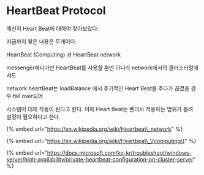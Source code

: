 # HeartBeat Protocol

 메신저 Heart Beat에 대하여 찾아보았다. 

지금까지 찾은 내용은 두개이다.

 HeartBeat \(Computing\) 과 HeartBeat network

 messenger에다가만 HeartBeat를 사용할 뿐만 아니라 network에서의 클러스터링에서도

network heartBeat는 loadBalance 에서 주기적인 Heart Beat를 주다가 끊겼을 경우 fail over되어 

 시스템이 대체 작동이 된다고 한다. 이때 Heart Beat는 벤더사 적용하는 범위가 틀려 설정이 필요하다고 한다.

{% embed url="https://en.wikipedia.org/wiki/Heartbeat\_network" %}

{% embed url="https://en.wikipedia.org/wiki/Heartbeat\_\(computing\)" %}

{% embed url="https://docs.microsoft.com/ko-kr/troubleshoot/windows-server/high-availability/private-heartbeat-configuration-on-cluster-server" %}



